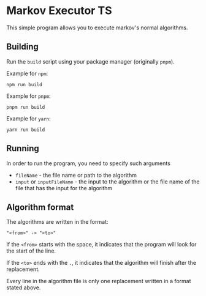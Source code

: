 # Markov Executor TS

This simple program allows you to execute markov's normal algorithms.

## Building

Run the `build` script using your package manager (originally `pnpm`).

Example for `npm`:
```
npm run build
```

Example for `pnpm`:
```
pnpm run build
```

Example for `yarn`:
```
yarn run build
```


## Running

In order to run the program, you need to specify such arguments
- `fileName` - the file name or path to the algorithm
- `input` or `inputFileName` - the input to the algorithm or the file name of the file that has the input for the algorithm

## Algorithm format

The algorithms are written in the format:
```
"<from>" -> "<to>"
```

If the `<from>` starts with the space, it indicates that the program will look for the start of the line.

If the `<to>` ends with the `.`, it indicates that the algorithm will finish after the replacement.

Every line in the algorithm file is only one replacement written in a format stated above.


